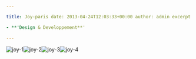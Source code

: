```yaml
---

title: Joy-paris date: 2013-04-24T12:03:33+00:00 author: admin excerpt: | Conception et réalisation du e-commerce pour le magasin Joy l’Art de la Table situé à Paris. ~~joy-paris.com~~layout: post.njk permalink: /joy-paris/ image: /content/uploads/joy_th.png categories:

- **'Design & Developpement**'

---
```


![joy-1](./content/uploads/joy_th.png)![joy-2](./content/uploads/joy.png)![joy-3](./content/uploads/joy_2.png)![joy-4](./content/uploads/joy_3.png)
